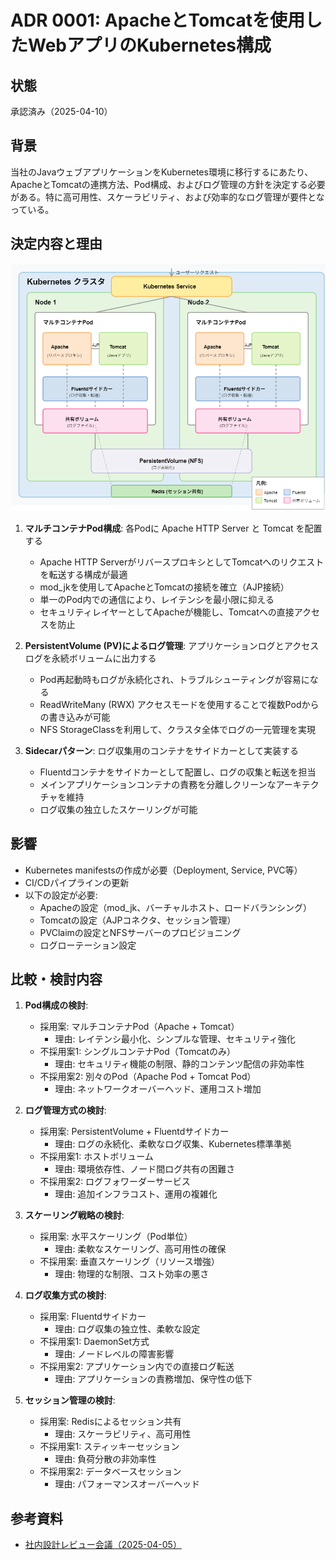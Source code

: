 # ADR 0001: ApacheとTomcatを使用したWebアプリのKubernetes構成

## 状態
承認済み（2025-04-10）

## 背景
当社のJavaウェブアプリケーションをKubernetes環境に移行するにあたり、ApacheとTomcatの連携方法、Pod構成、およびログ管理の方針を決定する必要がある。特に高可用性、スケーラビリティ、および効率的なログ管理が要件となっている。

## 決定内容と理由
![](./img/example_2025-03-28%20071822.png)

1. **マルチコンテナPod構成**: 各Podに Apache HTTP Server と Tomcat を配置する
    - Apache HTTP ServerがリバースプロキシとしてTomcatへのリクエストを転送する構成が最適
    - mod_jkを使用してApacheとTomcatの接続を確立（AJP接続）
    - 単一のPod内での通信により、レイテンシを最小限に抑える
    - セキュリティレイヤーとしてApacheが機能し、Tomcatへの直接アクセスを防止

2. **PersistentVolume (PV)によるログ管理**: アプリケーションログとアクセスログを永続ボリュームに出力する
    - Pod再起動時もログが永続化され、トラブルシューティングが容易になる
    - ReadWriteMany (RWX) アクセスモードを使用することで複数Podからの書き込みが可能
    - NFS StorageClassを利用して、クラスタ全体でログの一元管理を実現

3. **Sidecarパターン**: ログ収集用のコンテナをサイドカーとして実装する
    - Fluentdコンテナをサイドカーとして配置し、ログの収集と転送を担当
    - メインアプリケーションコンテナの責務を分離しクリーンなアーキテクチャを維持
    - ログ収集の独立したスケーリングが可能

## 影響
- Kubernetes manifestsの作成が必要（Deployment, Service, PVC等）
- CI/CDパイプラインの更新
- 以下の設定が必要:
  - Apacheの設定（mod_jk、バーチャルホスト、ロードバランシング）
  - Tomcatの設定（AJPコネクタ、セッション管理）
  - PVClaimの設定とNFSサーバーのプロビジョニング
  - ログローテーション設定

## 比較・検討内容
1. **Pod構成の検討**:
   - 採用案: マルチコンテナPod（Apache + Tomcat）
     - 理由: レイテンシ最小化、シンプルな管理、セキュリティ強化
   - 不採用案1: シングルコンテナPod（Tomcatのみ）
     - 理由: セキュリティ機能の制限、静的コンテンツ配信の非効率性
   - 不採用案2: 別々のPod（Apache Pod + Tomcat Pod）
     - 理由: ネットワークオーバーヘッド、運用コスト増加

2. **ログ管理方式の検討**:
   - 採用案: PersistentVolume + Fluentdサイドカー
     - 理由: ログの永続化、柔軟なログ収集、Kubernetes標準準拠
   - 不採用案1: ホストボリューム
     - 理由: 環境依存性、ノード間ログ共有の困難さ
   - 不採用案2: ログフォワーダーサービス
     - 理由: 追加インフラコスト、運用の複雑化

3. **スケーリング戦略の検討**:
   - 採用案: 水平スケーリング（Pod単位）
     - 理由: 柔軟なスケーリング、高可用性の確保
   - 不採用案: 垂直スケーリング（リソース増強）
     - 理由: 物理的な制限、コスト効率の悪さ

4. **ログ収集方式の検討**:
   - 採用案: Fluentdサイドカー
     - 理由: ログ収集の独立性、柔軟な設定
   - 不採用案1: DaemonSet方式
     - 理由: ノードレベルの障害影響
   - 不採用案2: アプリケーション内での直接ログ転送
     - 理由: アプリケーションの責務増加、保守性の低下

5. **セッション管理の検討**:
   - 採用案: Redisによるセッション共有
     - 理由: スケーラビリティ、高可用性
   - 不採用案1: スティッキーセッション
     - 理由: 負荷分散の非効率性
   - 不採用案2: データベースセッション
     - 理由: パフォーマンスオーバーヘッド

## 参考資料
- [社内設計レビュー会議（2025-04-05）](/project-documentation_for-ai/meeting-transcripts/2025-04/2025-04-05-技術設計レビュー会議.md)